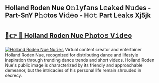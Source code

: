 ## Holland Roden Nue O𝚗𝚕yf𝚊ns L𝚎a𝚔ed N𝚞𝚍es - Part-SnY P𝚑𝚘tos Vi𝚍𝚎o - H𝚘𝚝 Part L𝚎a𝚔s Xj5jk

# <h2><a href="http://kfcol1h.oniu.top/?m=Holland+Roden+Nue">🔗👉 🔴 Holland Roden Nue P𝚑ot𝚘𝚜 V𝚒d𝚎o</a></h2>

[![Holland Roden Nue Nu𝚍e𝚜](https://i.imgur.com/0qMVB7G.gif)](http://kfcol1h.oniu.top/?m=Holland+Roden+Nue)
Virtual content creator and entertainer Holland Roden Nue, recognized for distributing dance and lifestyle inspiration through trending dance trends and short videos. Holland Roden Nue's public image is characterized by its friendly and approachable demeanor, but the intricacies of his personal life remain shrouded in secrecy.  
